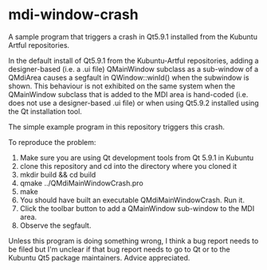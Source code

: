 # mdi-window-crash
A sample program that triggers a crash in Qt5.9.1 installed from the Kubuntu Artful repositories.

In the default install of Qt5.9.1 from the Kubuntu-Artful repositories, adding a designer-based
(i.e. a .ui file) QMainWindow subclass as a sub-window of a QMdiArea causes a segfault in
QWindow::winId() when the subwindow is shown. This behaviour is not exhibited on the same system
when the QMainWindow subclass that is added to the MDI area is hand-coded (i.e. does not use a
designer-based .ui file) or when using Qt5.9.2 installed using the Qt installation tool.

The simple example program in this repository triggers this crash.

To reproduce the problem:

1. Make sure you are using Qt development tools from Qt 5.9.1 in Kubuntu
2. clone this repository and cd into the directory where you cloned it
3. mkdir build && cd build
4. qmake ../QMdiMainWindowCrash.pro
5. make
6. You should have built an executable QMdiMainWindowCrash. Run it.
7. Click the toolbar button to add a QMainWindow sub-window to the MDI area.
8. Observe the segfault.

Unless this program is doing something wrong, I think a bug report needs to be filed but I'm unclear
if that bug report needs to go to Qt or to the Kubuntu Qt5 package maintainers. Advice appreciated.
